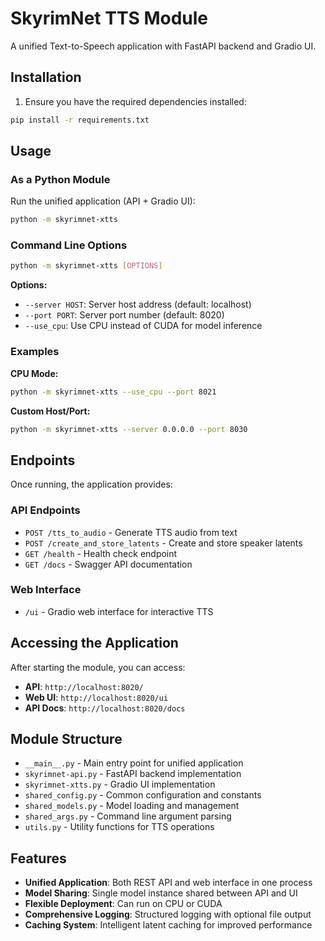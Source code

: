 # SkyrimNet TTS Module

A unified Text-to-Speech application with FastAPI backend and Gradio UI.

## Installation

1. Ensure you have the required dependencies installed:
```bash
pip install -r requirements.txt
```

## Usage

### As a Python Module

Run the unified application (API + Gradio UI):
```bash
python -m skyrimnet-xtts
```

### Command Line Options

```bash
python -m skyrimnet-xtts [OPTIONS]
```

**Options:**
- `--server HOST`: Server host address (default: localhost)
- `--port PORT`: Server port number (default: 8020)
- `--use_cpu`: Use CPU instead of CUDA for model inference

### Examples

**CPU Mode:**
```bash
python -m skyrimnet-xtts --use_cpu --port 8021
```

**Custom Host/Port:**
```bash
python -m skyrimnet-xtts --server 0.0.0.0 --port 8030
```

## Endpoints

Once running, the application provides:

### API Endpoints
- `POST /tts_to_audio` - Generate TTS audio from text
- `POST /create_and_store_latents` - Create and store speaker latents
- `GET /health` - Health check endpoint
- `GET /docs` - Swagger API documentation

### Web Interface
- `/ui` - Gradio web interface for interactive TTS

## Accessing the Application

After starting the module, you can access:
- **API**: `http://localhost:8020/`
- **Web UI**: `http://localhost:8020/ui`
- **API Docs**: `http://localhost:8020/docs`

## Module Structure

- `__main__.py` - Main entry point for unified application
- `skyrimnet-api.py` - FastAPI backend implementation
- `skyrimnet-xtts.py` - Gradio UI implementation
- `shared_config.py` - Common configuration and constants
- `shared_models.py` - Model loading and management
- `shared_args.py` - Command line argument parsing
- `utils.py` - Utility functions for TTS operations

## Features

- **Unified Application**: Both REST API and web interface in one process
- **Model Sharing**: Single model instance shared between API and UI
- **Flexible Deployment**: Can run on CPU or CUDA 
- **Comprehensive Logging**: Structured logging with optional file output
- **Caching System**: Intelligent latent caching for improved performance